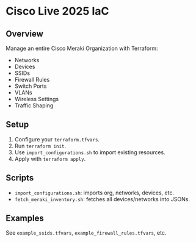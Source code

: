 # Cisco Live 2025 IaC

## Overview
Manage an entire Cisco Meraki Organization with Terraform:
- Networks
- Devices
- SSIDs
- Firewall Rules
- Switch Ports
- VLANs
- Wireless Settings
- Traffic Shaping

## Setup
1. Configure your `terraform.tfvars`.
2. Run `terraform init`.
3. Use `import_configurations.sh` to import existing resources.
4. Apply with `terraform apply`.

## Scripts
- `import_configurations.sh`: imports org, networks, devices, etc.
- `fetch_meraki_inventory.sh`: fetches all devices/networks into JSONs.

## Examples
See `example_ssids.tfvars`, `example_firewall_rules.tfvars`, etc.
